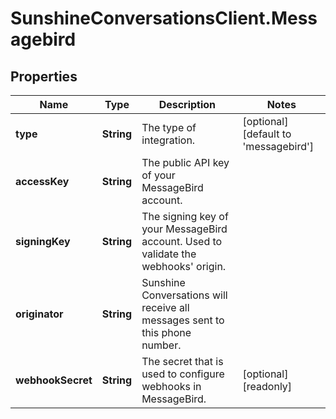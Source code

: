 # SunshineConversationsClient.Messagebird

## Properties

Name | Type | Description | Notes
------------ | ------------- | ------------- | -------------
**type** | **String** | The type of integration. | [optional] [default to &#39;messagebird&#39;]
**accessKey** | **String** | The public API key of your MessageBird account. | 
**signingKey** | **String** | The signing key of your MessageBird account. Used to validate the webhooks&#39; origin. | 
**originator** | **String** | Sunshine Conversations will receive all messages sent to this phone number. | 
**webhookSecret** | **String** | The secret that is used to configure webhooks in MessageBird. | [optional] [readonly] 


